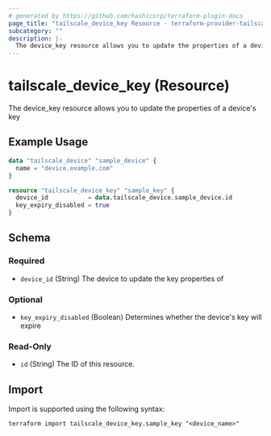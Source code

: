 ```yaml
---
# generated by https://github.com/hashicorp/terraform-plugin-docs
page_title: "tailscale_device_key Resource - terraform-provider-tailscale"
subcategory: ""
description: |-
  The device_key resource allows you to update the properties of a device's key
---
```


# tailscale_device_key (Resource)

The device_key resource allows you to update the properties of a device's key

## Example Usage

```terraform
data "tailscale_device" "sample_device" {
  name = "device.example.com"
}

resource "tailscale_device_key" "sample_key" {
  device_id           = data.tailscale_device.sample_device.id
  key_expiry_disabled = true
}
```

<!-- schema generated by tfplugindocs -->
## Schema

### Required

- `device_id` (String) The device to update the key properties of

### Optional

- `key_expiry_disabled` (Boolean) Determines whether the device's key will expire

### Read-Only

- `id` (String) The ID of this resource.

## Import

Import is supported using the following syntax:

```shell
terraform import tailscale_device_key.sample_key "<device_name>"
```
